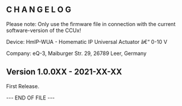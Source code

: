 ﻿C H A N G E L O G
-----------------

Please note: Only use the firmware file in connection with the current software-version of the CCUx!

Device:   HmIP-WUA - Homematic IP Universal Actuator â€“ 0-10 V

Company:  eQ-3, Maiburger Str. 29, 26789 Leer, Germany


Version 1.0.0XX - 2021-XX-XX
--------------------------------------------------------------

First Release.


--- END OF FILE ---